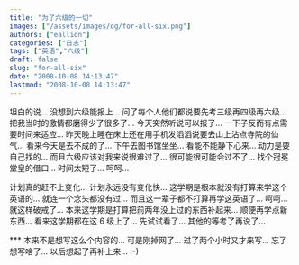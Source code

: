```yaml
---
title: "为了六级的一切"
images: ["/assets/images/og/for-all-six.png"]
authors: ["eallion"]
categories: ["日志"]
tags: ["英语","六级"]
draft: false
slug: "for-all-six"
date: "2008-10-08 14:13:47"
lastmod: "2008-10-08 14:13:47"
---
```


坦白的说... 没想到六级能报上...
问了每个人他们都说要先考三级再四级再六级... 把我当时的激情都磨得少了很多了...
今天突然听说可以报了... 一下子反而有点需要时间来适应...
昨天晚上睡在床上还在用手机发滔滔说要去山上沾点寺院的仙气...
看来今天是去不成的了...
下午去图书馆坐坐... 看能不能静下心来...
动力是要自己找的...
而且六级应该对我来说很难过了... 很可能很可能会过不了...
找个冠冕堂皇的借口... 时间太短了... 呵呵...

计划真的赶不上变化... 计划永远没有变化快...
这学期是根本就没有打算来学这个英语的... 就连一个念头都没有过... 而且这一辈子都不打算再学这英语了...
呵呵... 就这样破戒了...
本来这学期是打算把前两年没上过的东西补起来... 顺便再学点新东西... 看来这学期都在这 6 级上了...
先试试看了... 其他的等考了再说了...

  *** 本来不是想写这么个内容的... 可是刚掉网了... 过了两个小时又才来写... 忘了想写啥了... 以后想起了再补上来...   :-)
